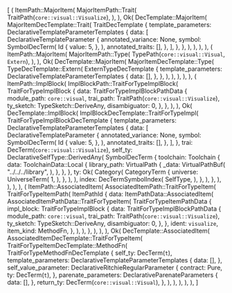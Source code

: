 [
    (
        ItemPath::MajorItem(
            MajorItemPath::Trait(
                TraitPath(`core::visual::Visualize`),
            ),
        ),
        Ok(
            DecTemplate::MajorItem(
                MajorItemDecTemplate::Trait(
                    TraitDecTemplate {
                        template_parameters: DeclarativeTemplateParameterTemplates {
                            data: [
                                DeclarativeTemplateParameter {
                                    annotated_variance: None,
                                    symbol: SymbolDecTerm(
                                        Id {
                                            value: 5,
                                        },
                                    ),
                                    annotated_traits: [],
                                },
                            ],
                        },
                    },
                ),
            ),
        ),
    ),
    (
        ItemPath::MajorItem(
            MajorItemPath::Type(
                TypePath(`core::visual::Visual`, `Extern`),
            ),
        ),
        Ok(
            DecTemplate::MajorItem(
                MajorItemDecTemplate::Type(
                    TypeDecTemplate::Extern(
                        ExternTypeDecTemplate {
                            template_parameters: DeclarativeTemplateParameterTemplates {
                                data: [],
                            },
                        },
                    ),
                ),
            ),
        ),
    ),
    (
        ItemPath::ImplBlock(
            ImplBlockPath::TraitForTypeImplBlock(
                TraitForTypeImplBlock {
                    data: TraitForTypeImplBlockPathData {
                        module_path: `core::visual`,
                        trai_path: TraitPath(`core::visual::Visualize`),
                        ty_sketch: TypeSketch::DeriveAny,
                        disambiguator: 0,
                    },
                },
            ),
        ),
        Ok(
            DecTemplate::ImplBlock(
                ImplBlockDecTemplate::TraitForTypeImpl(
                    TraitForTypeImplBlockDecTemplate {
                        template_parameters: DeclarativeTemplateParameterTemplates {
                            data: [
                                DeclarativeTemplateParameter {
                                    annotated_variance: None,
                                    symbol: SymbolDecTerm(
                                        Id {
                                            value: 5,
                                        },
                                    ),
                                    annotated_traits: [],
                                },
                            ],
                        },
                        trai: DecTerm(`core::visual::Visualize`),
                        self_ty: DeclarativeSelfType::DerivedAny(
                            SymbolDecTerm {
                                toolchain: Toolchain {
                                    data: ToolchainData::Local {
                                        library_path: VirtualPath {
                                            _data: VirtualPathBuf(
                                                "../../../library",
                                            ),
                                        },
                                    },
                                },
                                ty: Ok(
                                    Category(
                                        CategoryTerm {
                                            universe: UniverseTerm(
                                                1,
                                            ),
                                        },
                                    ),
                                ),
                                index: DecTermSymbolIndex(
                                    SelfType,
                                ),
                            },
                        ),
                    },
                ),
            ),
        ),
    ),
    (
        ItemPath::AssociatedItem(
            AssociatedItemPath::TraitForTypeItem(
                TraitForTypeItemPath(
                    ItemPathId {
                        data: ItemPathData::AssociatedItem(
                            AssociatedItemPathData::TraitForTypeItem(
                                TraitForTypeItemPathData {
                                    impl_block: TraitForTypeImplBlock {
                                        data: TraitForTypeImplBlockPathData {
                                            module_path: `core::visual`,
                                            trai_path: TraitPath(`core::visual::Visualize`),
                                            ty_sketch: TypeSketch::DeriveAny,
                                            disambiguator: 0,
                                        },
                                    },
                                    ident: `visualize`,
                                    item_kind: MethodFn,
                                },
                            ),
                        ),
                    },
                ),
            ),
        ),
        Ok(
            DecTemplate::AssociatedItem(
                AssociatedItemDecTemplate::TraitForTypeItem(
                    TraitForTypeItemDecTemplate::MethodFn(
                        TraitForTypeMethodFnDecTemplate {
                            self_ty: DecTerm(`t`),
                            template_parameters: DeclarativeTemplateParameterTemplates {
                                data: [],
                            },
                            self_value_parameter: DeclarativeRitchieRegularParameter {
                                contract: Pure,
                                ty: DecTerm(`t`),
                            },
                            parenate_parameters: DeclarativeParenateParameters {
                                data: [],
                            },
                            return_ty: DecTerm(`core::visual::Visual`),
                        },
                    ),
                ),
            ),
        ),
    ),
]